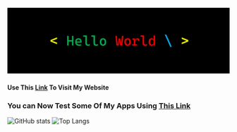 
![Header](https://github.com/Rishu20/rishu20/blob/main/Screenshot%202021-11-29%20184709.png)
<!--
**Rishu20/rishu20** is a ✨ _special_ ✨ repository because its `README.md` (this file) appears on your GitHub profile.
Here are some ideas to get you started:

- 🔭 I’m currently working on ...
- 🌱 I’m currently learning ...
- 👯 I’m looking to collaborate on ...
- 🤔 I’m looking for help with ...
- 💬 Ask me about ...
- 📫 How to reach me: ...
- 😄 Pronouns: ...
- ⚡ Fun fact: ...
-->

#### Use This [Link](https://rishu20.github.io/) To Visit My Website
### You can Now Test Some Of My Apps Using [This Link](https://rishu20.pythonanywhere.com/)
![GitHub stats](https://github-readme-stats.vercel.app/api?username=rishu20&show_icons=true&theme=dark)
![Top Langs](https://github-readme-stats.vercel.app/api/top-langs/?username=rishu20&title_color=ffffff&text_color=c9cacc&icon_color=2bbc8a&bg_color=1d1f21&langs_count=3)
